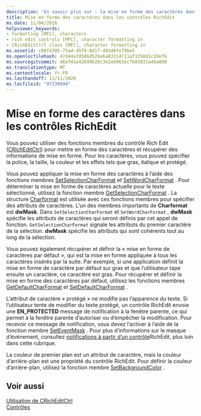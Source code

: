 ```yaml
---
description: 'En savoir plus sur : la mise en forme des caractères dans les contrôles RichEdit'
title: Mise en forme des caractères dans les contrôles RichEdit
ms.date: 11/04/2016
helpviewer_keywords:
- formatting [MFC], characters
- rich edit controls [MFC], character formatting in
- CRichEditCtrl class [MFC], character formatting in
ms.assetid: c80f4305-75ad-45f9-8d17-d83d0fe79be5
ms.openlocfilehash: 47d44a7d586d52ba6a83314711af1350d1c2def6
ms.sourcegitcommit: d6af41e42699628c3e2e6063ec7b03931a49a098
ms.translationtype: MT
ms.contentlocale: fr-FR
ms.lasthandoff: 12/11/2020
ms.locfileid: "97339694"
---
```

# <a name="character-formatting-in-rich-edit-controls"></a>Mise en forme des caractères dans les contrôles RichEdit

Vous pouvez utiliser des fonctions membres du contrôle Rich Edit ([CRichEditCtrl](reference/cricheditctrl-class.md)) pour mettre en forme des caractères et récupérer des informations de mise en forme. Pour les caractères, vous pouvez spécifier la police, la taille, la couleur et les effets tels que gras, italique et protégé.

Vous pouvez appliquer la mise en forme des caractères à l’aide des fonctions membres [SetSelectionCharFormat](reference/cricheditctrl-class.md#setselectioncharformat) et [SetWordCharFormat](reference/cricheditctrl-class.md#setwordcharformat) . Pour déterminer la mise en forme de caractères actuelle pour le texte sélectionné, utilisez la fonction membre [GetSelectionCharFormat](reference/cricheditctrl-class.md#getselectioncharformat) . La structure [Charformat](/windows/win32/api/richedit/ns-richedit-charformata) est utilisée avec ces fonctions membres pour spécifier des attributs de caractères. L’un des membres importants de **Charformat** est **dwMask**. Dans `SetSelectionCharFormat` et `SetWordCharFormat` , **dwMask** spécifie les attributs de caractères qui seront définis par cet appel de fonction. `GetSelectionCharFormat` signale les attributs du premier caractère de la sélection. **dwMask** spécifie les attributs qui sont cohérents tout au long de la sélection.

Vous pouvez également récupérer et définir la « mise en forme de caractères par défaut », qui est la mise en forme appliquée à tous les caractères insérés par la suite. Par exemple, si une application définit la mise en forme de caractère par défaut sur gras et que l’utilisateur tape ensuite un caractère, ce caractère est gras. Pour récupérer et définir la mise en forme des caractères par défaut, utilisez les fonctions membres [GetDefaultCharFormat](reference/cricheditctrl-class.md#getdefaultcharformat) et [SetDefaultCharFormat](reference/cricheditctrl-class.md#setdefaultcharformat) .

L’attribut de caractère « protégé » ne modifie pas l’apparence du texte. Si l’utilisateur tente de modifier du texte protégé, un contrôle RichEdit envoie une **EN_PROTECTED** message de notification à la fenêtre parente, ce qui permet à la fenêtre parente d’autoriser ou d’empêcher la modification. Pour recevoir ce message de notification, vous devez l’activer à l’aide de la fonction membre [SetEventMask](reference/cricheditctrl-class.md#seteventmask) . Pour plus d’informations sur le masque d’événement, consultez [notifications à partir d’un contrôle](notifications-from-a-rich-edit-control.md)RichEdit, plus loin dans cette rubrique.

La couleur de premier plan est un attribut de caractère, mais la couleur d’arrière-plan est une propriété du contrôle RichEdit. Pour définir la couleur d’arrière-plan, utilisez la fonction membre [SetBackgroundColor](reference/cricheditctrl-class.md#setbackgroundcolor) .

## <a name="see-also"></a>Voir aussi

[Utilisation de CRichEditCtrl](using-cricheditctrl.md)<br/>
[Contrôles](controls-mfc.md)
